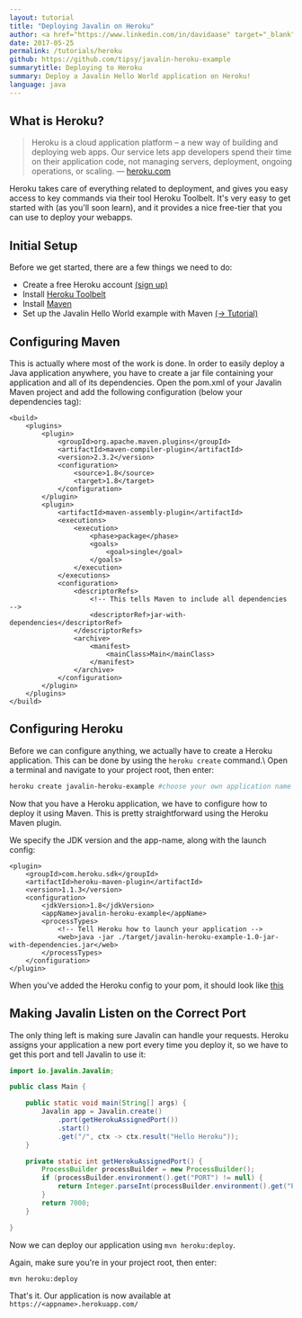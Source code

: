 ```yaml
---
layout: tutorial
title: "Deploying Javalin on Heroku"
author: <a href="https://www.linkedin.com/in/davidaase" target="_blank">David Åse</a>
date: 2017-05-25
permalink: /tutorials/heroku
github: https://github.com/tipsy/javalin-heroku-example
summarytitle: Deploying to Heroku
summary: Deploy a Javalin Hello World application on Heroku!
language: java
---
```


## What is Heroku?
<blockquote>
    <p>
        Heroku is a cloud application platform – a new way of building and deploying web apps.
        Our service lets app developers spend their time on their application code,
        not managing servers, deployment, ongoing operations, or scaling.
        &mdash; <a href="https://www.heroku.com/about">heroku.com</a>
    </p>
</blockquote>

Heroku takes care of everything related to deployment, and gives
you easy access to key commands via their tool Heroku Toolbelt.
It's very easy to get started with (as you'll soon learn), and it
provides a nice free-tier that you can use to deploy your webapps.

## Initial Setup
Before we get started, there are a few things we need to do:

* Create a free Heroku account [(sign up)](https://signup.heroku.com/dc)
* Install [Heroku Toolbelt](https://toolbelt.heroku.com/)
* Install [Maven](https://maven.apache.org/guides/getting-started/maven-in-five-minutes.html)
* Set up the Javalin Hello World example with Maven [(→ Tutorial)](/tutorials/maven-setup)

## Configuring Maven
This is actually where most of the work is done. In order to easily
deploy a Java application anywhere, you have to create a jar file
containing your application and all of its dependencies.
Open the pom.xml of your Javalin Maven project and add the
following configuration (below your dependencies tag):

~~~markup
<build>
    <plugins>
        <plugin>
            <groupId>org.apache.maven.plugins</groupId>
            <artifactId>maven-compiler-plugin</artifactId>
            <version>2.3.2</version>
            <configuration>
                <source>1.8</source>
                <target>1.8</target>
            </configuration>
        </plugin>
        <plugin>
            <artifactId>maven-assembly-plugin</artifactId>
            <executions>
                <execution>
                    <phase>package</phase>
                    <goals>
                        <goal>single</goal>
                    </goals>
                </execution>
            </executions>
            <configuration>
                <descriptorRefs>
                    <!-- This tells Maven to include all dependencies -->
                    <descriptorRef>jar-with-dependencies</descriptorRef>
                </descriptorRefs>
                <archive>
                    <manifest>
                        <mainClass>Main</mainClass>
                    </manifest>
                </archive>
            </configuration>
        </plugin>
    </plugins>
</build>
~~~

## Configuring Heroku
Before we can configure anything, we actually have to create a
Heroku application. This can be done by using the `heroku create` command.\\
Open a terminal and navigate to your project root, then enter:

~~~bash
heroku create javalin-heroku-example #choose your own application name 
~~~

Now that you have a Heroku application, we have to configure how to
deploy it using Maven. This is pretty straightforward using the Heroku Maven plugin.

We specify the JDK version and the app-name, along with the launch config:
~~~markup
<plugin>
    <groupId>com.heroku.sdk</groupId>
    <artifactId>heroku-maven-plugin</artifactId>
    <version>1.1.3</version>
    <configuration>
        <jdkVersion>1.8</jdkVersion>
        <appName>javalin-heroku-example</appName>
        <processTypes>
            <!-- Tell Heroku how to launch your application -->
            <web>java -jar ./target/javalin-heroku-example-1.0-jar-with-dependencies.jar</web>
        </processTypes>
    </configuration>
</plugin>
~~~
When you've added the Heroku config to your pom,
it should look like [this](https://github.com/tipsy/javalin-heroku-example/blob/master/pom.xml)

## Making Javalin Listen on the Correct Port
The only thing left is making sure Javalin can handle your requests.
Heroku assigns your application a new port every time you deploy it,
so we have to get this port and tell Javalin to use it:

~~~java
import io.javalin.Javalin;

public class Main {

    public static void main(String[] args) {
        Javalin app = Javalin.create()
            .port(getHerokuAssignedPort())
            .start()
            .get("/", ctx -> ctx.result("Hello Heroku"));
    }

    private static int getHerokuAssignedPort() {
        ProcessBuilder processBuilder = new ProcessBuilder();
        if (processBuilder.environment().get("PORT") != null) {
            return Integer.parseInt(processBuilder.environment().get("PORT"));
        }
        return 7000;
    }

}
~~~

Now we can deploy our application using `mvn heroku:deploy`.

Again, make sure you're in your project root, then enter:
~~~bash
mvn heroku:deploy
~~~

That's it. Our application is now available at `https://<appname>.herokuapp.com/`
